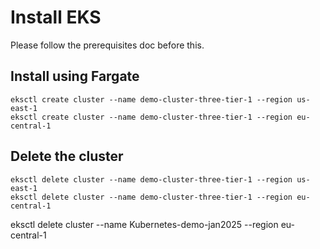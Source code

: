 # Install EKS

Please follow the prerequisites doc before this.

## Install using Fargate

```
eksctl create cluster --name demo-cluster-three-tier-1 --region us-east-1
eksctl create cluster --name demo-cluster-three-tier-1 --region eu-central-1
```

## Delete the cluster

```
eksctl delete cluster --name demo-cluster-three-tier-1 --region us-east-1
eksctl delete cluster --name demo-cluster-three-tier-1 --region eu-central-1
```
eksctl delete cluster --name Kubernetes-demo-jan2025 --region eu-central-1


